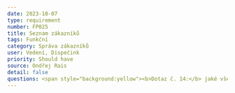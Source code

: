 ```yaml
---
date: 2023-10-07
type: requirement
number: FP025
title: Seznam zákazníků
tags: Funkční
category: Správa zákazníků
user: Vedení, Dispečink
priority: Should have
source: Ondřej Rais
detail: false
questions: <span style="background:yellow"><b>Dotaz č. 14:</b> jaké všechny údaje musíte a jaké údaje byste chtěli u zákazníků evidovat?</span> 
---
```


